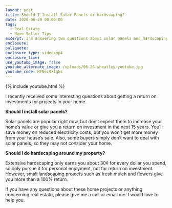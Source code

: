 ```yaml
---
layout: post
title: Should I Install Solar Panels or Hardscaping?
date: 2020-06-29 00:00:00
tags:
  - Real Estate
  - Home Seller Tips
excerpt: I’m answering two questions about solar panels and hardscaping projects.
enclosure:
pullquote:
enclosure_type: video/mp4
enclosure_time:
use_youtube_image: false
youtube_alternate_image: /uploads/06-26-wheatley-youtube.jpg
youtube_code: MFNez9Xtgks
---
```


{% include youtube.html %}

I recently received some interesting questions about getting a return on investments for projects in your home.

**Should I install solar panels?**

Solar panels are popular right now, but don’t expect them to increase your home’s value or give you a return on investment in the next 15 years. You’ll save money on reduced electricity costs, but you won’t get more money from your house’s sale. Also, some buyers simply don’t want to deal with solar panels, so they may not consider your home.

**Should I do hardscaping around my property?**

Extensive hardscaping only earns you about 30¢ for every dollar you spend, so only pursue it for personal enjoyment, not for return on investment. However, small landscaping projects such as fresh mulch and flowers give you more than a 100% return.

If you have any questions about these home projects or anything concerning real estate, please give me a call or email me. I would love to help you.
